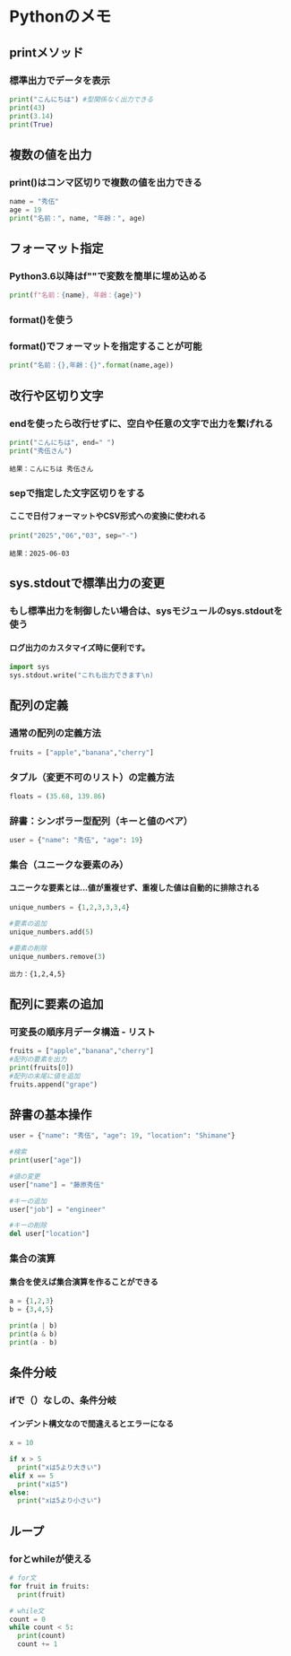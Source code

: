 # Pythonのメモ
## printメソッド
### 標準出力でデータを表示
```py
print("こんにちは") #型関係なく出力できる
print(43)
print(3.14)
print(True)
```

## 複数の値を出力
### print()はコンマ区切りで複数の値を出力できる
```py
name = "秀伍"
age = 19
print("名前：", name, "年齢：", age)
```

## フォーマット指定
### Python3.6以降はf""で変数を簡単に埋め込める
```py
print(f"名前：{name}, 年齢：{age}")
```

### format()を使う
### format()でフォーマットを指定することが可能
```py
print("名前：{},年齢：{}".format(name,age))
```

## 改行や区切り文字
### endを使ったら改行せずに、空白や任意の文字で出力を繋げれる
```py
print("こんにちは", end=" ")
print("秀伍さん")
```
```
結果：こんにちは 秀伍さん
```

### sepで指定した文字区切りをする
#### ここで日付フォーマットやCSV形式への変換に使われる
```py
print("2025","06","03", sep="-")
```
```
結果：2025-06-03
```

## sys.stdoutで標準出力の変更
### もし標準出力を制御したい場合は、sysモジュールのsys.stdoutを使う
#### ログ出力のカスタマイズ時に便利です。
```py
import sys
sys.stdout.write("これも出力できます\n)
```

## 配列の定義
### 通常の配列の定義方法
```py
fruits = ["apple","banana","cherry"]
```
### タプル（変更不可のリスト）の定義方法
```py
floats = (35.68, 139.86)
```

### 辞書：シンボラー型配列（キーと値のペア）
```py
user = {"name": "秀伍", "age": 19}
```

### 集合（ユニークな要素のみ）
#### ユニークな要素とは...値が重複せず、重複した値は自動的に排除される
```py
unique_numbers = {1,2,3,3,3,4}

#要素の追加
unique_numbers.add(5)

#要素の削除
unique_numbers.remove(3)
```
```
出力：{1,2,4,5}
```

## 配列に要素の追加
### 可変長の順序月データ構造 - リスト
```py
fruits = ["apple","banana","cherry"]
#配列の要素を出力
print(fruits[0])
#配列の末尾に値を追加
fruits.append("grape")
```

## 辞書の基本操作
```py
user = {"name": "秀伍", "age": 19, "location": "Shimane"}

#検索
print(user["age"])

#値の変更
user["name"] = "藤原秀伍"

#キーの追加
user["job"] = "engineer"

#キーの削除
del user["location"]
```

### 集合の演算
#### 集合を使えば集合演算を作ることができる
```py
a = {1,2,3}
b = {3,4,5}

print(a | b)
print(a & b)
print(a - b)
```

## 条件分岐
### ifで（）なしの、条件分岐
#### インデント構文なので間違えるとエラーになる
```py
x = 10

if x > 5
  print("xは5より大きい")
elif x == 5
  print("xは5")
else:
  print("xは5より小さい")
```

## ループ
### forとwhileが使える
```py
# for文
for fruit in fruits:
  print(fruit)

# while文
count = 0
while count < 5:
  print(count)
  count += 1
```
